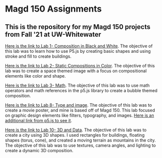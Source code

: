 # Magd 150 Assignments 

## This is the repository for my Magd 150 projects from Fall '21 at UW-Whitewater

[Here is the link to Lab 1- Composition in Black and White](https://github.com/alyxcat/magd150assignments/tree/gh-pages/f21magd150lab01_Aberdeen). 
The objective of this lab was to learn how to use P5.js 
by creating basic shapes and using stroke and fill to create buildings. 

[Here is the link to Lab 2- Static Compositions in Color](https://github.com/alyxcat/magd150assignments/tree/gh-pages/f21magd150lab02_Aberdeen).
The objective of this lab was to create a space themed image 
with a focus on compositional elements like color and shape. 

[Here is the link to Lab 3- Math](https://github.com/alyxcat/magd150assignments/tree/gh-pages/f21magd150lab03_Aberdeen). The objective of this lab was to use math operators and math references in the p5.js 
library to create a bubble themed composition. 

[Here is the link to Lab 8- Type and image](https://github.com/alyxcat/magd150assignments/tree/gh-pages/f21magd150_lab08_Aberdeen). The objective of this lab was to create a movie poster, and mine is based off of Magd 150. This lab focused on graphic design elements like filters, typography, and images. [Here is an additional link from p5.js to see it](https://editor.p5js.org/alyxcat/full/GCQghRu7d).

[Here is the link to Lab 10- 3D and Data](https://github.com/alyxcat/magd150assignments/tree/gh-pages/f21magd150lab10_Aberdeen). The objective of this lab was to create a city using 3D shapes. I used rectangles
for buildings, floating shapes (torus, cone), and created a moving terrain as mountains in the city. 
The objective of this lab was to use textures, camera angles, and lighting to create a dynamic 3D composition.
